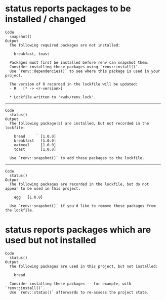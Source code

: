 # status reports packages to be installed / changed

    Code
      snapshot()
    Output
      The following required packages are not installed:
      
      	breakfast, toast
      
      Packages must first be installed before renv can snapshot them.
      Consider installing these packages using `renv::install()`.
      Use `renv::dependencies()` to see where this package is used in your project.
      
      The version of R recorded in the lockfile will be updated:
      - R   [* -> <r-version>]
      
      * Lockfile written to '<wd>/renv.lock'.

---

    Code
      status()
    Output
      The following package(s) are installed, but not recorded in the lockfile:
                  _
        bread       [1.0.0]
        breakfast   [1.0.0]
        oatmeal     [1.0.0]
        toast       [1.0.0]
      
      Use `renv::snapshot()` to add these packages to the lockfile.
      

---

    Code
      status()
    Output
      The following packages are recorded in the lockfile, but do not appear to be used in this project:
            _
        egg   [1.0.0]
      
      Use `renv::snapshot()` if you'd like to remove these packages from the lockfile.
      

# status reports packages which are used but not installed

    Code
      status()
    Output
      The following packages are used in this project, but not installed:
      
      	bread
      
      Consider installing these packages -- for example, with `renv::install()`.
      Use `renv::status()` afterwards to re-assess the project state.
      

